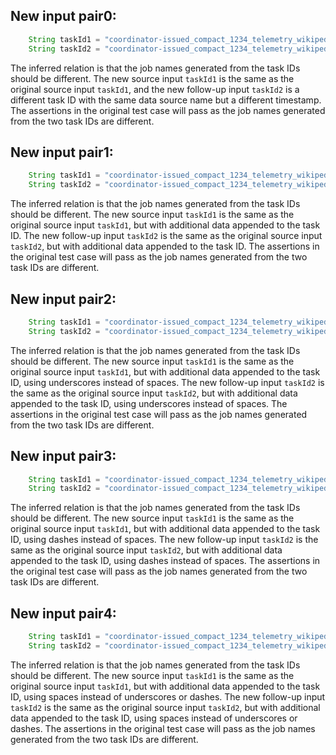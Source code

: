 ## New input pair0:
```java
    String taskId1 = "coordinator-issued_compact_1234_telemetry_wikipedia_geteditfailuresinnorthamerica_agg_summ_116_pcgkebcl_2023-07-19T16:53:11.416Z";
    String taskId2 = "coordinator-issued_compact_1234_telemetry_wikipedia_geteditfailuresinnorthamerica_agg_summ_117_pcgkebcl_2023-07-19T16:53:11.416Z";
```
The inferred relation is that the job names generated from the task IDs should be different. The new source input `taskId1` is the same as the original source input `taskId1`, and the new follow-up input `taskId2` is a different task ID with the same data source name but a different timestamp. The assertions in the original test case will pass as the job names generated from the two task IDs are different.

## New input pair1:
```java
    String taskId1 = "coordinator-issued_compact_1234_telemetry_wikipedia_geteditfailuresinnorthamerica_agg_summ_116_pcgkebcl_2023-07-19T16:53:11.416Z_extra_data";
    String taskId2 = "coordinator-issued_compact_1234_telemetry_wikipedia_geteditfailuresinnorthamerica_agg_summ_117_pcgkebcl_2023-07-19T16:53:11.416Z_extra_data";
```
The inferred relation is that the job names generated from the task IDs should be different. The new source input `taskId1` is the same as the original source input `taskId1`, but with additional data appended to the task ID. The new follow-up input `taskId2` is the same as the original source input `taskId2`, but with additional data appended to the task ID. The assertions in the original test case will pass as the job names generated from the two task IDs are different.

## New input pair2:
```java
    String taskId1 = "coordinator-issued_compact_1234_telemetry_wikipedia_geteditfailuresinnorthamerica_agg_summ_116_pcgkebcl_2023-07-19T16:53:11.416Z_extra_data_with_underscore";
    String taskId2 = "coordinator-issued_compact_1234_telemetry_wikipedia_geteditfailuresinnorthamerica_agg_summ_117_pcgkebcl_2023-07-19T16:53:11.416Z_extra_data_with_underscore";
```
The inferred relation is that the job names generated from the task IDs should be different. The new source input `taskId1` is the same as the original source input `taskId1`, but with additional data appended to the task ID, using underscores instead of spaces. The new follow-up input `taskId2` is the same as the original source input `taskId2`, but with additional data appended to the task ID, using underscores instead of spaces. The assertions in the original test case will pass as the job names generated from the two task IDs are different.

## New input pair3:
```java
    String taskId1 = "coordinator-issued_compact_1234_telemetry_wikipedia_geteditfailuresinnorthamerica_agg_summ_116_pcgkebcl_2023-07-19T16:53:11.416Z_extra_data_with_dash";
    String taskId2 = "coordinator-issued_compact_1234_telemetry_wikipedia_geteditfailuresinnorthamerica_agg_summ_117_pcgkebcl_2023-07-19T16:53:11.416Z_extra_data_with_dash";
```
The inferred relation is that the job names generated from the task IDs should be different. The new source input `taskId1` is the same as the original source input `taskId1`, but with additional data appended to the task ID, using dashes instead of spaces. The new follow-up input `taskId2` is the same as the original source input `taskId2`, but with additional data appended to the task ID, using dashes instead of spaces. The assertions in the original test case will pass as the job names generated from the two task IDs are different.

## New input pair4:
```java
    String taskId1 = "coordinator-issued_compact_1234_telemetry_wikipedia_geteditfailuresinnorthamerica_agg_summ_116_pcgkebcl_2023-07-19T16:53:11.416Z_extra_data_with_space";
    String taskId2 = "coordinator-issued_compact_1234_telemetry_wikipedia_geteditfailuresinnorthamerica_agg_summ_117_pcgkebcl_2023-07-19T16:53:11.416Z_extra_data_with_space";
```
The inferred relation is that the job names generated from the task IDs should be different. The new source input `taskId1` is the same as the original source input `taskId1`, but with additional data appended to the task ID, using spaces instead of underscores or dashes. The new follow-up input `taskId2` is the same as the original source input `taskId2`, but with additional data appended to the task ID, using spaces instead of underscores or dashes. The assertions in the original test case will pass as the job names generated from the two task IDs are different.
